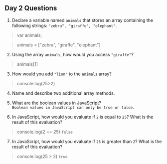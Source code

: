 ## Day 2 Questions

1. Declare a variable named `animals` that stores an array containing the following strings: `"zebra", "giraffe", "elephant"`.
> var animals;    

> animals = ["zebra", "giraffe", "elephant"]

2. Using the array `animals`, how would you access `"giraffe"`?
> animals[1]

3. How would you add `"lion"` to the `animals` array?
> console.log(25>2)


4. Name and describe two additional array methods.


5. What are the boolean values in JavaScript?   
``Boolean values in JavaScript can only be true or false.``

6. In JavaScript, how would you evaluate if `2` is equal to `25`? What is the result of this evaluation?
> console.log(2 == 25)
``false``

7. In JavaScript, how would you evaluate if `25` is greater than `2`? What is the result of this evaluation?
> console.log(25 > 2)
``true``
